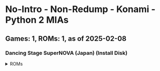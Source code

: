 # No-Intro - Non-Redump - Konami - Python 2 MIAs
## Games: 1, ROMs: 1, as of 2025-02-08
### Dancing Stage SuperNOVA (Japan) (Install Disk)
<details>
<summary>ROMs</summary>

- Dancing Stage SuperNOVA (Europe) (Install Disk).iso, CRC: 95e713bb
</details>

